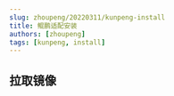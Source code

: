 ```yaml
---
slug: zhoupeng/20220311/kunpeng-install
title: 鲲鹏适配安装
authors: [zhoupeng]
tags: [kunpeng, install]
---
```


## 拉取镜像

